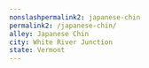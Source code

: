 ```yaml
---
﻿nonslashpermalink2: japanese-chin
permalink2: /japanese-chin/
alley: Japanese Chin
city: White River Junction
state: Vermont
---
```

